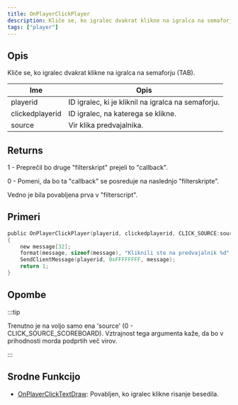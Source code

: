 ```yaml
---
title: OnPlayerClickPlayer
description: Kliče se, ko igralec dvakrat klikne na igralca na semaforju (TAB).
tags: ["player"]
---
```


## Opis

Kliče se, ko igralec dvakrat klikne na igralca na semaforju (TAB).

| Ime             | Opis                                                 |
| --------------- | ---------------------------------------------------- |
| playerid        | ID igralec, ki je kliknil na igralca na semaforju.   |
| clickedplayerid | ID igralec, na katerega se klikne.                   |
| source          | Vir klika predvajalnika.                             |

## Returns

1 - Preprečil bo druge "filterskript" prejeli to "callback".

0 - Pomeni, da bo ta "callback" se posreduje na naslednjo "filterskripte".

Vedno je bila povabljena prva v "filterscript".

## Primeri

```c
public OnPlayerClickPlayer(playerid, clickedplayerid, CLICK_SOURCE:source)
{
    new message[32];
    format(message, sizeof(message), "Kliknili ste na predvajalnik %d", clickedplayerid);
    SendClientMessage(playerid, 0xFFFFFFFF, message);
    return 1;
}
```

## Opombe

:::tip

Trenutno je na voljo samo ena 'source' (0 - CLICK_SOURCE_SCOREBOARD). Vztrajnost tega argumenta kaže, da bo v prihodnosti morda podprtih več virov.

:::

## Srodne Funkcijo

- [OnPlayerClickTextDraw](OnPlayerClickTextDraw.md): Povabljen, ko igralec klikne risanje besedila.
